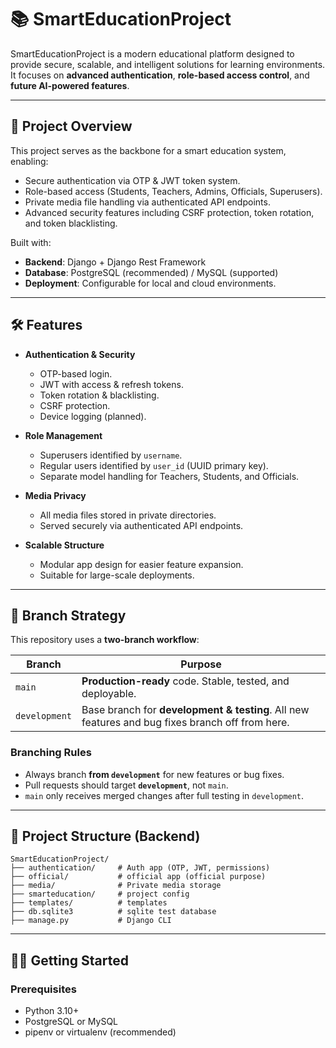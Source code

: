 # 📚 SmartEducationProject

SmartEducationProject is a modern educational platform designed to provide secure, scalable, and intelligent solutions for learning environments.  
It focuses on **advanced authentication**, **role-based access control**, and **future AI-powered features**.

---

## 🚀 Project Overview

This project serves as the backbone for a smart education system, enabling:
- Secure authentication via OTP & JWT token system.
- Role-based access (Students, Teachers, Admins, Officials, Superusers).
- Private media file handling via authenticated API endpoints.
- Advanced security features including CSRF protection, token rotation, and token blacklisting.

Built with:
- **Backend**: Django + Django Rest Framework
- **Database**: PostgreSQL (recommended) / MySQL (supported)
- **Deployment**: Configurable for local and cloud environments.

---

## 🛠 Features

- **Authentication & Security**
  - OTP-based login.
  - JWT with access & refresh tokens.
  - Token rotation & blacklisting.
  - CSRF protection.
  - Device logging (planned).
  
- **Role Management**
  - Superusers identified by `username`.
  - Regular users identified by `user_id` (UUID primary key).
  - Separate model handling for Teachers, Students, and Officials.

- **Media Privacy**
  - All media files stored in private directories.
  - Served securely via authenticated API endpoints.

- **Scalable Structure**
  - Modular app design for easier feature expansion.
  - Suitable for large-scale deployments.

---

## 🌿 Branch Strategy

This repository uses a **two-branch workflow**:

| Branch       | Purpose                                 |
|--------------|-----------------------------------------|
| `main`       | **Production-ready** code. Stable, tested, and deployable. |
| `development`| Base branch for **development & testing**. All new features and bug fixes branch off from here. |

### Branching Rules
- Always branch **from `development`** for new features or bug fixes.
- Pull requests should target **`development`**, not `main`.
- `main` only receives merged changes after full testing in `development`.

---

## 📂 Project Structure (Backend)
```
SmartEducationProject/
├── authentication/     # Auth app (OTP, JWT, permissions)
├── official/           # official app (official purpose)
├── media/              # Private media storage
├── smarteducation/     # project config
├── templates/          # templates
├── db.sqlite3          # sqlite test database
├── manage.py           # Django CLI
```

---

## 🧑‍💻 Getting Started

### Prerequisites
- Python 3.10+
- PostgreSQL or MySQL
- pipenv or virtualenv (recommended)